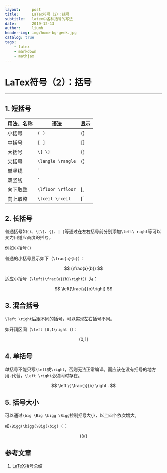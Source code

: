 ```yaml
---
layout:     post
title:      LaTex符号（2）：括号
subtitle:   latex中各种括号的写法
date:       2019-12-13
author:     liumh
header-img: img/home-bg-geek.jpg
catalog: true
tags:
    - latex
    - markdown
    - mathjax
---
```


# LaTex符号（2）：括号

---

## 1. 短括号

|用法、名称|语法|显示|
|-|-|-|
|小括号|`( )`|$( )$|
|中括号|`[ ]`|$[ ]$|
|大括号|`\{ \}`|{}|
|尖括号|`\langle \rangle`|$\langle \rangle$|
|单竖线|`| |`|\| \||
|双竖线|`|| ||`或`\| \|`|$\|\|$|
|向下取整|`\lfloor \rfloor`|$\lfloor \rfloor$|
|向上取整|`\lceil \rceil`|$\lceil \rceil$|

## 2. 长括号

普通括号如`()`、`\[\]`、`{}`、`| |`等通过在左右括号前分别添加`\left\ right`等可以变为自适应高度的括号。

例如小括号`()`

普通的小括号显示如下（`\frac{a}{b}`）：

$$
(\frac{a}{b})
$$

适应小括号（`\left(\frac{a}{b}\right)`）为：

$$
\left(\frac{a}{b}\right)
$$

## 3. 混合括号

`\left \right`后跟不同的括号，可以实现左右括号不同。

如开闭区间（`\left [0,1\right )`）：

$$
\left (0,1\right ]
$$

## 4. 单括号

单括号不能只写`\left`或`\right`，否则无法正常编译。而应该在没有括号的地方用`.`代替，`\left \right`必须同时存在。

$$
\left \{ \frac{a}{b} \right . 
$$

## 5. 括号大小

可以通过`\big \Big \bigg \Bigg`控制括号大小，以上四个依次增大。

如`\Bigg(\bigg(\Big(\big( (`：

$$
\Bigg(\bigg(\Big(\big( (
$$


## 参考文章

1. [LaTeX括号总结](http://www.360doc.com/content/12/0713/22/5696310_224072724.shtml)
